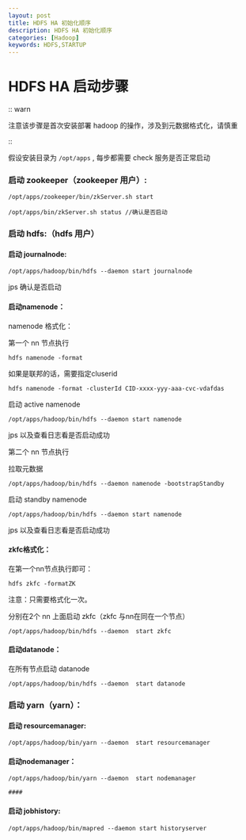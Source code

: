 ```yaml
---
layout: post
title: HDFS HA 初始化顺序
description: HDFS HA 初始化顺序
categories: [Hadoop]
keywords: HDFS,STARTUP
---
```



# HDFS HA 启动步骤


:: warn

注意该步骤是首次安装部署 hadoop 的操作，涉及到元数据格式化，请慎重

::

假设安装目录为 `/opt/apps` , 每步都需要 check 服务是否正常启动

### 启动 zookeeper（zookeeper 用户）:

```shell
/opt/apps/zookeeper/bin/zkServer.sh start

/opt/apps/bin/zkServer.sh status //确认是否启动
```



### 启动 hdfs:（hdfs 用户）

#### 启动 journalnode: 

```shell
/opt/apps/hadoop/bin/hdfs --daemon start journalnode

```



jps 确认是否启动

#### 启动namenode：

namenode 格式化：

第一个 nn 节点执行

```shell
hdfs namenode -format 

```



如果是联邦的话，需要指定cluserid

```shell
hdfs namenode -format -clusterId CID-xxxx-yyy-aaa-cvc-vdafdas

```



启动 active namenode

```shell
/opt/apps/hadoop/bin/hdfs --daemon start namenode

```



jps 以及查看日志看是否启动成功



第二个 nn 节点执行

拉取元数据

```shell
/opt/apps/hadoop/bin/hdfs --daemon namenode -bootstrapStandby

```

启动 standby namenode

```shell
/opt/apps/hadoop/bin/hdfs --daemon start namenode

```



jps 以及查看日志看是否启动成功



#### zkfc格式化：

在第一个nn节点执行即可：

```shell
hdfs zkfc -formatZK
```



注意：只需要格式化一次。



分别在2个 nn 上面启动 zkfc（zkfc 与nn在同在一个节点）



```
/opt/apps/hadoop/bin/hdfs --daemon  start zkfc

```



#### 启动datanode：

在所有节点启动 datanode

```shell
/opt/apps/hadoop/bin/hdfs --daemon  start datanode

```





### 启动 yarn（yarn）：

#### 启动 resourcemanager:

```shell
/opt/apps/hadoop/bin/yarn --daemon  start resourcemanager
```



#### 启动nodemanager：

```shell
/opt/apps/hadoop/bin/yarn --daemon  start nodemanager

#### 
```



#### 启动 jobhistory:

```shell
/opt/apps/hadoop/bin/mapred --daemon start historyserver
```

